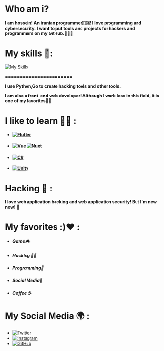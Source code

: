 # Who am i?
**I am hossein! An iranian programmer🇮🇷! I love programming and cybersecurity. I want to put tools and projects for hackers and programmers on my GitHub.👨‍💻🔥**
# My skills 💪:
[![My Skills](https://skillicons.dev/icons?i=html,css,sass,js,bootstrap,tailwind,react,next,python,linux,bash,c,git)](https://skillicons.dev)

**=======================**


**I use Python,Go to create hacking tools and other tools.**



**I am also a front-end web developer! Although I work less in this field, it is one of my favorites👨‍💻**

# I like to learn 🧑‍🎓 :
- ####    [![Flutter](https://skillicons.dev/icons?i=flutter "Flutter")](https://skillicons.dev)
- #### [![Vue](https://skillicons.dev/icons?i=vue "Vue")](https://skillicons.dev) [![Nuxt](https://skillicons.dev/icons?i=nuxt)](https://skillicons.dev)
- #### [![C#](https://skillicons.dev/icons?i=c# "C#")](https://skillicons.dev)
- #### [![Unity](https://skillicons.dev/icons?i=unity "Unity")](https://skillicons.dev)

# Hacking 🐍 :
**I love web application hacking and web application security! But I'm new now! 🥲**

# My favorites :)❤️ :

- ##### Game🎮
- ##### Hacking 👨‍💻
- ##### Programming📝
- ##### Social Media📰
- ##### Coffee ☕
# My Social Media 🌍 :

- [![Twitter](https://skillicons.dev/icons?i=twitter "Twitter")](https://twitter.com/hosseinyn91 "Twitter")
- [![Instagram](https://skillicons.dev/icons?i=instagram "Instagram")](https://instagram.com/hosseinyadegarnia "Instagram")
- [![GitHub](https://skillicons.dev/icons?i=github "GitHub")](https://github.com/hosseinyn "GitHub")
